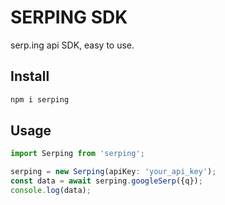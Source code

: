 # SERPING SDK

serp.ing api SDK, easy to use.

## Install

```bash
npm i serping
```

## Usage

```typescript
import Serping from 'serping';

serping = new Serping(apiKey: 'your_api_key');
const data = await serping.googleSerp({q});
console.log(data);
```

